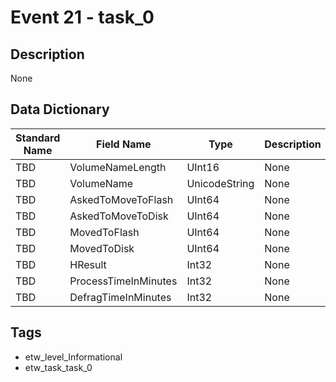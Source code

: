 # Event 21 - task_0

## Description
None

## Data Dictionary
|Standard Name|Field Name|Type|Description|Sample Value|
|---|---|---|---|---|
|TBD|VolumeNameLength|UInt16|None|`None`|
|TBD|VolumeName|UnicodeString|None|`None`|
|TBD|AskedToMoveToFlash|UInt64|None|`None`|
|TBD|AskedToMoveToDisk|UInt64|None|`None`|
|TBD|MovedToFlash|UInt64|None|`None`|
|TBD|MovedToDisk|UInt64|None|`None`|
|TBD|HResult|Int32|None|`None`|
|TBD|ProcessTimeInMinutes|Int32|None|`None`|
|TBD|DefragTimeInMinutes|Int32|None|`None`|

## Tags
* etw_level_Informational
* etw_task_task_0
